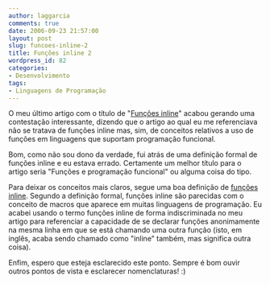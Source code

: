 ```yaml
---
author: laggarcia
comments: true
date: 2006-09-23 21:57:00
layout: post
slug: funcoes-inline-2
title: Funções inline 2
wordpress_id: 82
categories:
- Desenvolvimento
tags:
- Linguagens de Programação
---
```


O meu último artigo com o título de "[Funções inline](http://log4dev.blogspot.com/2006/09/funes-inline.html)" acabou gerando uma contestação interessante, dizendo que o artigo ao qual eu me referenciava não se tratava de funções inline mas, sim, de conceitos relativos a uso de funções em linguagens que suportam programação funcional.

Bom, como não sou dono da verdade, fui atrás de uma definição formal de funções inline e eu estava errado. Certamente um melhor título para o artigo seria "Funções e programação funcional" ou alguma coisa do tipo.

Para deixar os conceitos mais claros, segue uma boa definição de [funções inline](http://en.wikipedia.org/wiki/Inline_function). Segundo a definição formal, funções inline são parecidas com o conceito de macros que aparece em muitas linguagens de programação. Eu acabei usando o termo funções inline de forma indiscriminada no meu artigo para referenciar a capacidade de se declarar funções anonimamente na mesma linha em que se está chamando uma outra função (isto, em inglês, acaba sendo chamado como "inline" também, mas significa outra coisa).

Enfim, espero que esteja esclarecido este ponto. Sempre é bom ouvir outros pontos de vista e esclarecer nomenclaturas! :)
